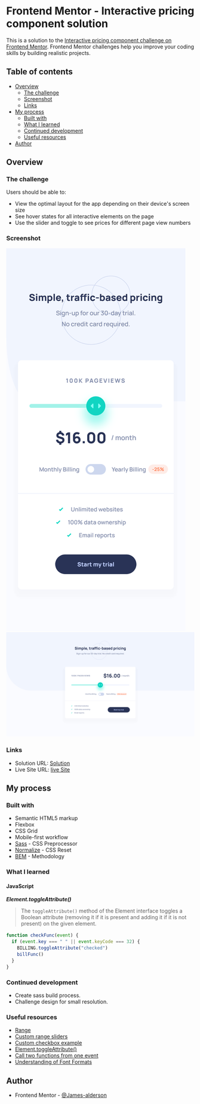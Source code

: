 # Frontend Mentor - Interactive pricing component solution

This is a solution to the [Interactive pricing component challenge on Frontend Mentor](https://www.frontendmentor.io/challenges/interactive-pricing-component-t0m8PIyY8). Frontend Mentor challenges help you improve your coding skills by building realistic projects. 

## Table of contents

- [Overview](#overview)
  - [The challenge](#the-challenge)
  - [Screenshot](#screenshot)
  - [Links](#links)
- [My process](#my-process)
  - [Built with](#built-with)
  - [What I learned](#what-i-learned)
  - [Continued development](#continued-development)
  - [Useful resources](#useful-resources)
- [Author](#author)

## Overview

### The challenge

Users should be able to:

- View the optimal layout for the app depending on their device's screen size
- See hover states for all interactive elements on the page
- Use the slider and toggle to see prices for different page view numbers

### Screenshot

![](./assets/screenshots/mobile-design.png)
![](./assets/screenshots/desktop-design.png)

### Links

- Solution URL: [Solution](#)
- Live Site URL: [live Site](#)

## My process

### Built with

- Semantic HTML5 markup
- Flexbox
- CSS Grid
- Mobile-first workflow
- [Sass](https://sass-lang.com/) - CSS Preprocessor
- [Normalize](https://necolas.github.io/normalize.css/) - CSS Reset
- [BEM](https://en.bem.info/methodology/) - Methodology

### What I learned

#### JavaScript

***Element.toggleAttribute()***

> The `toggleAttribute()` method of the Element interface toggles a Boolean attribute (removing it if it is present and adding it if it is not present) on the given element. 

```js
function checkFunc(event) {
  if (event.key === " " || event.keyCode === 32) {
    BILLING.toggleAttribute("checked")
    billFunc()
  }
}
```

### Continued development

- Create sass build process.
- Challenge design for small resolution.

### Useful resources

- [Range](https://developer.mozilla.org/en-US/docs/Web/HTML/Element/input/range)
- [Custom range sliders](https://www.w3schools.com/howto/howto_js_rangeslider.asp)
- [Custom checkbox example](https://codepen.io/mburnette/pen/LxNxNg/?editors=1100)
- [Element.toggleAttribute()](https://developer.mozilla.org/en-US/docs/Web/API/Element/toggleAttribute)
- [Call two functions from one event](https://stackoverflow.com/questions/16025138/call-two-functions-from-same-onclick)
- [Understanding of Font Formats](https://medium.com/@aitareydesign/understanding-of-font-formats-ttf-otf-woff-eot-svg-e55e00a1ef2)

## Author

- Frontend Mentor - [@James-alderson](https://www.frontendmentor.io/profile/James-alderson)
